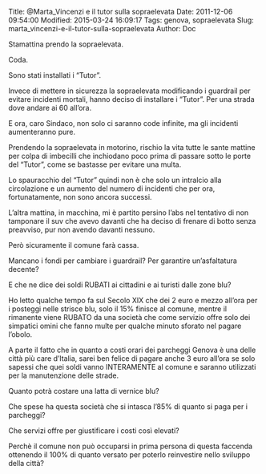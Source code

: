 Title: @Marta_Vincenzi e il tutor sulla sopraelevata
Date: 2011-12-06 09:54:00
Modified: 2015-03-24 16:09:17
Tags: genova, sopraelevata
Slug: marta_vincenzi-e-il-tutor-sulla-sopraelevata
Author: Doc

Stamattina prendo la sopraelevata.

Coda.

Sono stati installati i “Tutor”.

Invece di mettere in sicurezza la sopraelevata modificando i guardrail
per evitare incidenti mortali, hanno deciso di installare i “Tutor”. Per
una strada dove andare ai 60 all’ora.

E ora, caro Sindaco, non solo ci saranno code infinite, ma gli incidenti
aumenteranno pure.

Prendendo la sopraelevata in motorino, rischio la vita tutte le sante
mattine per colpa di imbecilli che inchiodano poco prima di passare
sotto le porte del “Tutor”, come se bastasse per evitare una multa.

Lo spauracchio del “Tutor” quindi non è che solo un intralcio alla
circolazione e un aumento del numero di incidenti che per ora,
fortunatamente, non sono ancora successi.

L’altra mattina, in macchina, mi è partito persino l’abs nel tentativo
di non tamponare il suv che avevo davanti che ha deciso di frenare di
botto senza preavviso, pur non avendo davanti nessuno.

Però sicuramente il comune farà cassa.

Mancano i fondi per cambiare i guardrail? Per garantire un’asfaltatura
decente?

E che ne dice dei soldi RUBATI ai cittadini e ai turisti dalle zone blu?

Ho letto qualche tempo fa sul Secolo XIX che dei 2 euro e mezzo all’ora
per i posteggi nelle strisce blu, solo il 15% finisce al comune, mentre
il rimanente viene RUBATO da una società che come servizio offre solo
dei simpatici omini che fanno multe per qualche minuto sforato nel
pagare l’obolo.

A parte il fatto che in quanto a costi orari dei parcheggi Genova è una
delle città più care d’Italia, sarei ben felice di pagare anche 3 euro
all’ora se solo sapessi che quei soldi vanno INTERAMENTE al comune e
saranno utilizzati per la manutenzione delle strade.

Quanto potrà costare una latta di vernice blu?

Che spese ha questa società che si intasca l’85% di quanto si paga per i
parcheggi?

Che servizi offre per giustificare i costi così elevati?

Perchè il comune non può occuparsi in prima persona di questa faccenda
ottenendo il 100% di quanto versato per poterlo reinvestire nello
sviluppo della città?
